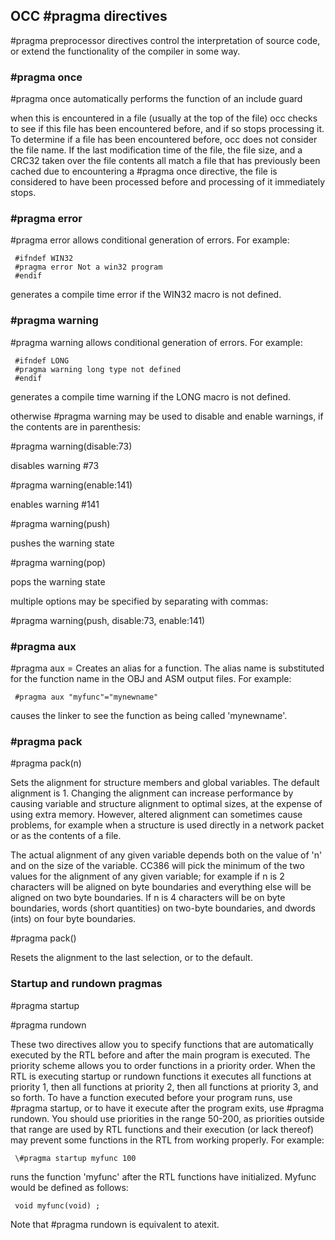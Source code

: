 ## OCC \#pragma directives

 \#pragma preprocessor directives control the interpretation of source code, or extend the functionality of the compiler in some way.

### \#pragma once

 \#pragma once   automatically performs the function of an include guard

 when this is encountered in a file (usually at the top of the file) occ checks to see if this file has been encountered
 before, and if so stops processing it.   To determine if a file has been encountered before, occ does not consider the file name.  If the last modification time of the file, the file size, and a CRC32 taken over the file contents all match a file that has previously been cached due to encountering a \#pragma once directive, the file is considered to have been processed before and processing of it immediately stops.


### \#pragma error

  
 \#pragma error  <text>    allows conditional generation of errors.  For example:
 
     #ifndef WIN32
     #pragma error Not a win32 program
     #endif
 
 generates a compile time error if the WIN32 macro is not defined.


### \#pragma warning

 
 \#pragma warning <text>    allows conditional generation of errors.  For example:
 
     #ifndef LONG
     #pragma warning long type not defined
     #endif
 
 generates a compile time warning if the LONG macro is not defined.

otherwise #pragma warning may be used to disable and enable warnings, if the contents are in parenthesis:

 \#pragma warning(disable:73)

disables warning #73

 \#pragma warning(enable:141)

enables warning #141

 \#pragma warning(push)

pushes the warning state

 \#pragma warning(pop)

pops the warning state

multiple options may be specified by separating with commas:

 \#pragma warning(push, disable:73, enable:141)


### \#pragma aux

  
 \#pragma aux <funcname> = <alias>
     Creates an alias for a function.  The alias name is substituted for the function name in the OBJ and ASM output files.  For example:
 
     #pragma aux "myfunc"="mynewname"
 
 causes the linker to see the function as being called 'mynewname'.


### \#pragma pack

  
 \#pragma pack(n)    
 
 Sets the alignment for structure members and global variables.  The default alignment is 1. Changing the alignment can increase performance by causing variable and structure alignment to optimal sizes, at the expense of using extra memory.  However, altered alignment can sometimes cause problems, for example when a structure is used directly in a network packet or as the contents of a file.
 
 The actual alignment of any given variable depends both on the value of 'n' and on the size of the variable.  CC386 will pick the minimum of the two values for the alignment of any given variable; for example if n is 2 characters will be aligned on byte boundaries and everything else will be aligned on two byte boundaries.  If n is 4 characters will be on byte boundaries, words (short quantities) on two-byte boundaries, and dwords (ints) on four byte boundaries.
 
 \#pragma pack()    
 
 Resets the alignment to the last selection, or to the default.


### Startup and rundown pragmas

  
 \#pragma startup <function> <priority>
 
 \#pragma rundown <function> <priority>
 
 These two directives allow you to specify functions that are automatically executed by the RTL before and after the main program is executed.  The priority scheme allows you to order functions in a priority order.  When the RTL is executing startup or rundown functions it executes all functions at priority 1, then all functions at priority 2, then all functions at priority 3, and so forth.  To have a function executed before your program runs, use \#pragma startup, or to have it execute after the program exits, use \#pragma rundown.  You should use priorities in the range 50-200, as priorities outside that range are used by RTL functions and their execution (or lack thereof) may prevent some functions in the RTL from working properly.  For example:
 
     \#pragma startup myfunc 100
 
runs the function 'myfunc' after the RTL functions have initialized.  Myfunc would be defined as follows:
 
     void myfunc(void) ;
 
Note that \#pragma rundown is equivalent to atexit.